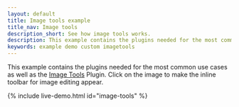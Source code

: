 ```yaml
---
layout: default
title: Image tools example
title_nav: Image tools
description_short: See how image tools works.
description: This example contains the plugins needed for the most common use cases, as well as the Image Tools Plugin. Clicking on the image will give you the inline toolbar for image editing.
keywords: example demo custom imagetools
---
```


This example contains the plugins needed for the most common use cases as well as the [Image Tools]({{site.baseurl}}/plugins/opensource/imagetools/) Plugin. Click on the image to make the inline toolbar for image editing appear.

{% include live-demo.html id="image-tools" %}
